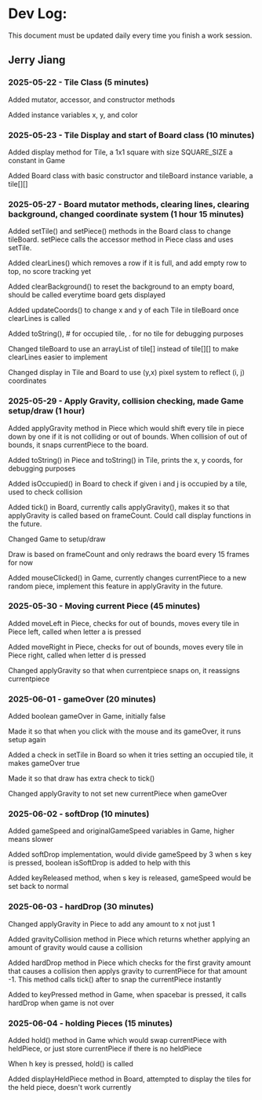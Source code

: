# Dev Log:

This document must be updated daily every time you finish a work session.

## Jerry Jiang

### 2025-05-22 - Tile Class (5 minutes)
Added mutator, accessor, and constructor methods

Added instance variables x, y, and color

### 2025-05-23 - Tile Display and start of Board class (10 minutes)
Added display method for Tile, a 1x1 square with size SQUARE_SIZE a constant in Game

Added Board class with basic constructor and tileBoard instance variable, a tile[][]

### 2025-05-27 - Board mutator methods, clearing lines, clearing background, changed coordinate system (1 hour 15 minutes)
Added setTile() and setPiece() methods in the Board class to change tileBoard. setPiece calls the accessor method in Piece class and uses setTile.

Added clearLines() which removes a row if it is full, and add empty row to top, no score tracking yet

Added clearBackground() to reset the background to an empty board, should be called everytime board gets displayed

Added updateCoords() to change x and y of each Tile in tileBoard once clearLines is called

Added toString(), # for occupied tile, . for no tile for debugging purposes


Changed tileBoard to use an arrayList of tile[] instead of tile[][] to make clearLines easier to implement

Changed display in Tile and Board to use (y,x) pixel system to reflect (i, j) coordinates

### 2025-05-29 - Apply Gravity, collision checking, made Game setup/draw (1 hour)
Added applyGravity method in Piece which would shift every tile in piece down by one if it is not colliding or out of bounds. When collision of out of bounds, it snaps currentPiece to the board.

Added toString() in Piece and toString() in Tile, prints the x, y coords, for debugging purposes

Added isOccupied() in Board to check if given i and j is occupied by a tile, used to check collision

Added tick() in Board, currently calls applyGravity(), makes it so that applyGravity is called based on frameCount. Could call display functions in the future.

Changed Game to setup/draw

Draw is based on frameCount and only redraws the board every 15 frames for now

Added mouseClicked() in Game, currently changes currentPiece to a new random piece, implement this feature in applyGravity in the future.

### 2025-05-30 - Moving current Piece (45 minutes)
Added moveLeft in Piece, checks for out of bounds, moves every tile in Piece left, called when letter a is pressed

Added moveRight in Piece, checks for out of bounds, moves every tile in Piece right, called when letter d is pressed

Changed applyGravity so that when currentpiece snaps on, it reassigns currentpiece

### 2025-06-01 - gameOver (20 minutes)
Added boolean gameOver in Game, initially false

Made it so that when you click with the mouse and its gameOver, it runs setup again

Added a check in setTile in Board so when it tries setting an occupied tile, it makes gameOver true

Made it so that draw has extra check to tick()

Changed applyGravity to not set new currentPiece when gameOver

### 2025-06-02 - softDrop (10 minutes)
Added gameSpeed and originalGameSpeed variables in Game, higher means slower

Added softDrop implementation, would divide gameSpeed by 3 when s key is pressed, boolean isSoftDrop is added to help with this

Added keyReleased method, when s key is released, gameSpeed would be set back to normal

### 2025-06-03 - hardDrop (30 minutes)
Changed applyGravity in Piece to add any amount to x not just 1

Added gravityCollision method in Piece which returns whether applying an amount of gravity would cause a collision

Added hardDrop method in Piece which checks for the first gravity amount that causes a collision then applys gravity to currentPiece for that amount -1. This method calls tick() after to snap the currentPiece instantly

Added to keyPressed method in Game, when spacebar is pressed, it calls hardDrop when game is not over

### 2025-06-04 - holding Pieces (15 minutes)
Added hold() method in Game which would swap currentPiece with heldPiece, or just store currentPiece if there is no heldPiece

When h key is pressed, hold() is called

Added displayHeldPiece method in Board, attempted to display the tiles for the held piece, doesn't work currently
